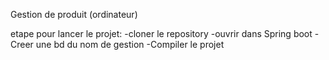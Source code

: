 Gestion de produit (ordinateur)

etape pour lancer le projet:
-cloner le repository
-ouvrir dans Spring boot 
-Creer une bd du nom de gestion
-Compiler le projet
